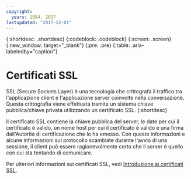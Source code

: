 ```yaml
---
copyright:
  years: 1994, 2017
lastupdated: "2017-12-01"
---
```


{:shortdesc: .shortdesc}
{:codeblock: .codeblock}
{:screen: .screen}
{:new_window: target="_blank"}
{:pre: .pre}
{:table: .aria-labeledby="caption"}

# Certificati SSL
SSL (Secure Sockets Layer) è una tecnologia che crittografa il traffico tra l'applicazione client e l'applicazione server coinvolte nella conversazione. Questa crittografia viene effettuata tramite un sistema chiave pubblica/chiave privata utilizzando un certificato SSL.
{:shortdesc}

Il certificato SSL contiene la chiave pubblica del server, le date per cui il certificato è valido, un nome host per cui il certificato è valido e una firma dall'Autorità di certificazione che lo ha emesso. Con queste informazioni e alcune informazioni sul protocollo scambiate durante l'avvio di una sessione, il client può essere ragionevolmente certo che il server è quello con cui sta tentando di comunicare.

Per ulteriori informazioni sui certificati SSL, vedi [Introduzione ai certificati SSL](/docs/infrastructure/ssl-certificates/index.html).
